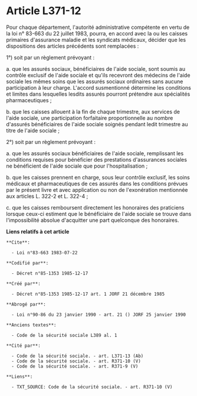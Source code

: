 # Article L371-12

Pour chaque département, l'autorité administrative compétente en vertu de la loi n° 83-663 du 22 juillet 1983, pourra, en
accord avec la ou les caisses primaires d'assurance maladie et les syndicats médicaux, décider que les dispositions des
articles précédents sont remplacées : 

1°) soit par un règlement prévoyant : 

a. que les assurés sociaux, bénéficiaires de l'aide sociale, sont soumis au contrôle exclusif de l'aide sociale et qu'ils
recevront des médecins de l'aide sociale les mêmes soins que les assurés sociaux ordinaires sans aucune participation à leur
charge. L'accord susmentionné détermine les conditions et limites dans lesquelles lesdits assurés pourront prétendre aux
spécialités pharmaceutiques ;

b. que les caisses allouent à la fin de chaque trimestre, aux services de l'aide sociale, une participation forfaitaire
proportionnelle au nombre d'assurés bénéficiaires de l'aide sociale soignés pendant ledit trimestre au titre de l'aide
sociale ; 

2°) soit par un règlement prévoyant : 

a. que les assurés sociaux bénéficiaires de l'aide sociale, remplissant les conditions requises pour bénéficier des
prestations d'assurances sociales ne bénéficient de l'aide sociale que pour l'hospitalisation ; 

b. que les caisses prennent en charge, sous leur contrôle exclusif, les soins médicaux et pharmaceutiques de ces assurés dans
les conditions prévues par le présent livre et avec application ou non de l'exonération mentionnée aux articles L. 322-2 et
L. 322-4 ; 

c. que les caisses remboursent directement les honoraires des praticiens lorsque ceux-ci estiment que le bénéficiaire de
l'aide sociale se trouve dans l'impossibilité absolue d'acquitter une part quelconque des honoraires.

**Liens relatifs à cet article**

	**Cite**:

	  - Loi n°83-663 1983-07-22

	**Codifié par**:

	  - Décret n°85-1353 1985-12-17

	**Créé par**:

	  - Décret n°85-1353 1985-12-17 art. 1 JORF 21 décembre 1985

	**Abrogé par**:

	  - Loi n°90-86 du 23 janvier 1990 - art. 21 () JORF 25 janvier 1990

	**Anciens textes**:

	  - Code de la sécurité sociale L389 al. 1

	**Cité par**:

	  - Code de la sécurité sociale. - art. L371-13 (Ab)
	  - Code de la sécurité sociale. - art. R371-10 (V)
	  - Code de la sécurité sociale. - art. R371-9 (V)

	**Liens**:

	  - TXT_SOURCE: Code de la sécurité sociale. - art. R371-10 (V)

